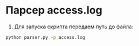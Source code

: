 # Парсер access.log

1. Для запуска скрипта передаем путь до файла:

 ```bash
 python parser.py -p access.log
 ```
